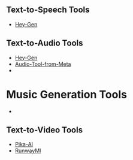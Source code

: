 ## Text-to-Speech Tools

- [Hey-Gen]()

## Text-to-Audio Tools

- [Hey-Gen]()
- [Audio-Tool-from-Meta]()
- 

# Music Generation Tools

- 

## Text-to-Video Tools 

- [Pika-AI]()
- [RunwayMl]()